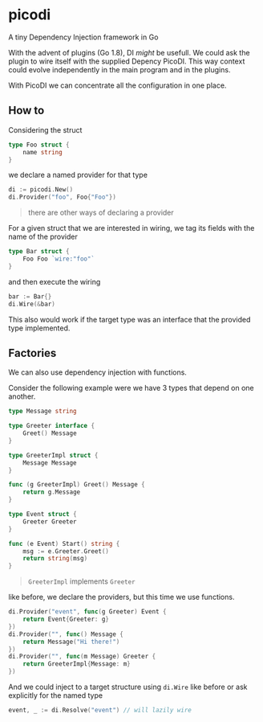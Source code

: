 # picodi
A tiny Dependency Injection framework in Go

With the advent of plugins (Go 1.8), DI _might_ be usefull.
We could ask the plugin to wire itself with the supplied Depency PicoDI.
This way context could evolve independently in the main program and in the plugins.

With PicoDI we can concentrate all the configuration in one place.

## How to

Considering the struct

```go
type Foo struct {
    name string
}
```

we declare a named provider for that type

```go
di := picodi.New()
di.Provider("foo", Foo{"Foo"})
```

> there are other ways of declaring a provider

For a given struct that we are interested in wiring, we tag its fields with the name of the provider

```go
type Bar struct {
    Foo Foo `wire:"foo"`
}
```

and then execute the wiring

```go
bar := Bar{}
di.Wire(&bar)
```

This also would work if the target type was an interface that the provided type implemented.

## Factories

We can also use dependency injection with functions.

Consider the following example were we have 3 types that depend on one another.

```go
type Message string

type Greeter interface {
    Greet() Message
}

type GreeterImpl struct {
    Message Message
}

func (g GreeterImpl) Greet() Message {
    return g.Message
}

type Event struct {
    Greeter Greeter
}

func (e Event) Start() string {
    msg := e.Greeter.Greet()
    return string(msg)
}
```

> `GreeterImpl` implements `Greeter`

like before, we declare the providers, but this time we use functions.

```go
di.Provider("event", func(g Greeter) Event {
    return Event{Greeter: g}
})
di.Provider("", func() Message {
    return Message("Hi there!")
})
di.Provider("", func(m Message) Greeter {
    return GreeterImpl{Message: m}
})
```

And we could inject to a target structure using `di.Wire` like before or ask explicitly for the named type

```go
event, _ := di.Resolve("event") // will lazily wire
```
